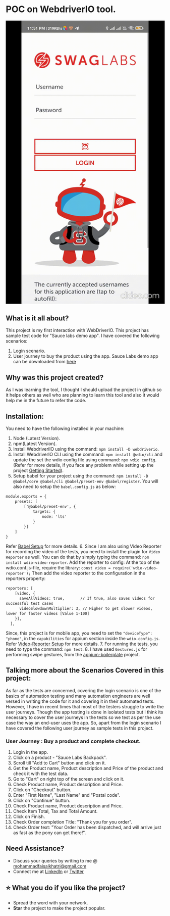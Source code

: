 # POC on WebdriverIO tool.

![test_recording](./assets/User_Journey.gif)

## What is it all about?
This project is my first interaction with WebDriverIO. This project has sample test code for "Sauce labs demo app". 
I have covered the following scenarios:
1. Login scenario. 
2. User journey to buy the product using the app.
Sauce Labs demo app can be downloaded from [here][]

## Why was this project created?
As I was learning the tool, I thought I should upload the project in github so it helps others as well who are planning to learn this tool and also it would help me in the future to refer the code.

## Installation:
You need to have the following installed in your machine:
1. Node (Latest Version).
2. npm(Latest Version).
3. Install WebdriveriIO using the command: `npm install -D webdriverio`.
4. Install WebdriverIO CLI using the command: `npm install @wdio/cli` and update the set the wdio config file using command: `npx wdio config`. (Refer for more details, if you face any problem while setting up the project [Getting Started][]).
5. Setup babel for your project using the command: `npm install -D @babel/core @babel/cli @babel/preset-env @babel/register`. You will also need to setup the `babel.config.js` as below: 
```
module.exports = {
    presets: [
        ['@babel/preset-env', {
            targets: {
                node: 'lts'
            }
        }]
    ]
}
```
Refer [Babel Setup][] for more details.
6. Since I am also using Video Reporter for recording the video of the tests, you need to install the plugin for `Video Reporter` as well. You can do that by simply typing the command: `npm install wdio-video-reporter`. 
Add the reporter to config: At the top of the wdio.conf.js-file, require the library:
`const video = require('wdio-video-reporter');`
Then add the video reporter to the configuration in the reporters property:
```
reporters: [
    [video, {
      saveAllVideos: true,       // If true, also saves videos for successful test cases
      videoSlowdownMultiplier: 3, // Higher to get slower videos, lower for faster videos [Value 1-100]
    }],
  ],
```
Since, this project is for mobile app, you need to set the `"deviceType": "phone"`, in the `capabilities` for appium section inside the `wdio.config.js`.
Refer [Video-Reporter Setup][] for more details.
7. For running the tests, you need to type the command: `npm test`.
8. I have used `Gestures.js` for performing swipe gestures, from the [appium-boilerplate][] project.

## Talking more about the Scenarios Covered in this project:
As far as the tests are concerned, covering the login scenario is one of the basics of automation testing and many automation engineers are well versed in writing the code for it and covering it in their automated tests. However, I have in recent times that most of the testers struggle to write the user journeys. Though the app testing is done in isolated tests but I think its necessary to cover the user journeys in the tests so we test as per the use case the way an end-user uses the app.
So, apart from the login scenario I have covered the following user journey as sample tests in this project.

### User Journey : Buy a product and complete checkout.
1. Login in the app.
2. Click on a product - "Sauce Labs Backpack".
3. Scroll till "Add to Cart" button and click on it.
4. Get the Product name, Product description and Price of the product and check it with the test data.
5. Go to "Cart" on right top of the screen and click on it.
6. Check Product name, Product description and Price.
7. Click on "Checkout" button.
8. Enter "First Name", "Last Name" and "Postal code".
9. Click on "Continue" button.
10. Check Product name, Product description and Price.
11. Check Item Total, Tax and Total Amount.
12. Click on Finish.
13. Check Order completion Title: "Thank you for you order".
14. Check Order text: "Your Order has been dispatched, and will arrive just as fast as the pony can get there!".
 
## Need Assistance?
* Discuss your queries by writing to me @ mohammadfaisalkhatri@gmail.com
* Connect me at [LinkedIn][] or [Twitter][]

 ## :star: What you do if you like the project?
* Spread the word with your network.
*  **Star** the project to make the project popular.

 
[linkedIn]: https://www.linkedin.com/in/faisalkhatri/
[Twitter]: https://twitter.com/mfaisal_khatri
[Getting Started]: https://webdriver.io/docs/gettingstarted
[Babel Setup]: https://webdriver.io/docs/babel
[Video-Reporter Setup]: https://webdriver.io/docs/wdio-video-reporter/
[appium-boilerplate]: https://github.com/webdriverio/appium-boilerplate
[here]: https://github.com/saucelabs/sample-app-mobile/releases